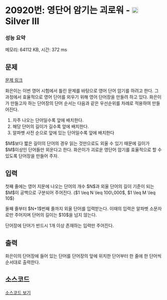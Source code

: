 # 20920번: 영단어 암기는 괴로워 - <img src="https://static.solved.ac/tier_small/8.svg" style="height:20px" /> Silver III

<!-- performance -->
### 성능 요약
메모리: 64112 KB, 시간: 372 ms
<!-- end -->

## 문제

[문제 링크](https://boj.kr/20920)

<p>화은이는 이번 영어 시험에서 틀린 문제를 바탕으로 영어 단어 암기를 하려고 한다. 그 과정에서 효율적으로 영어 단어를 외우기 위해 영어 단어장을 만들려&nbsp;하고 있다. 화은이가 만들고자 하는 단어장의 단어 순서는 다음과 같은 우선순위를 차례로 적용하여 만들어진다.</p>

<ol>
<li>자주 나오는 단어일수록 앞에 배치한다.</li>
<li>해당 단어의 길이가 길수록 앞에 배치한다.</li>
<li>알파벳 사전 순으로 앞에 있는&nbsp;단어일수록 앞에 배치한다</li>
</ol>

<p>$M$보다 짧은 길이의 단어의 경우 읽는 것만으로도 외울 수 있기 때문에 길이가 $M$이상인 단어들만 외운다고 한다. 화은이가 괴로운 영단어 암기를 효율적으로 할 수 있도록 단어장을 만들어 주자.</p>

## 입력

<p>첫째 줄에는 영어 지문에 나오는 단어의 개수 $N$과 외울 단어의 길이 기준이 되는 $M$이 공백으로 구분되어 주어진다. ($1&nbsp;\leq N&nbsp;\leq 100\,000$, $1&nbsp;\leq M&nbsp;\leq 10$)</p>

<p>둘째 줄부터 $N+1$번째 줄까지 외울 단어를 입력받는다. 이때의 입력은 알파벳 소문자로만 주어지며 단어의 길이는 $10$을 넘지 않는다.</p>

<p>단어장에&nbsp;단어가 반드시 1개 이상 존재하는&nbsp;입력만 주어진다.</p>

## 출력

<p>화은이의 단어장에 들어 있는 단어를 단어장의 앞에 위치한 단어부터 한 줄에 한 단어씩 순서대로 출력한다.</p>

## 소스코드

[소스코드 보기](영단어%20암기는%20괴로워.py)